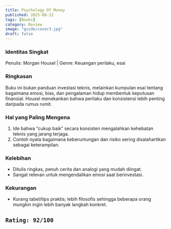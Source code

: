 ```yaml
---
title: Psychology Of Money
published: 2025-08-22
tags: [Books]
category: Review
image: "guide/cover3.jpg"
draft: false
---
```


### Identitas Singkat

Penulis: Morgan Housel | Genre: Keuangan perilaku, esai


### Ringkasan

Buku ini bukan panduan investasi teknis, melainkan kumpulan esai tentang bagaimana emosi, bias, dan pengalaman hidup membentuk keputusan finansial. Housel menekankan bahwa perilaku dan konsistensi lebih penting daripada rumus rumit.


### Hal yang Paling Mengena

1. Ide bahwa “cukup baik” secara konsisten mengalahkan kehebatan teknis yang jarang terjaga.
2. Contoh nyata bagaimana keberuntungan dan risiko sering disalahartikan sebagai keterampilan.


### Kelebihan

- Ditulis ringkas, penuh cerita dan analogi yang mudah diingat.
- Sangat relevan untuk mengendalikan emosi saat berinvestasi.


### Kekurangan

- Kurang tabel/tips praktis; lebih filosofis sehingga beberapa orang mungkin ingin lebih banyak langkah konkret.


## ```Rating: 92/100```